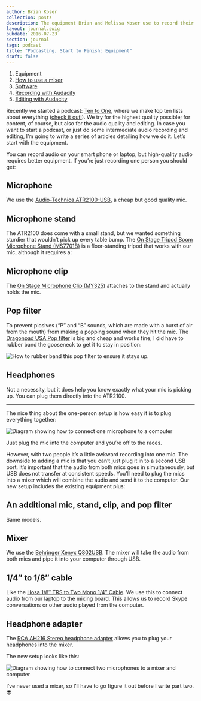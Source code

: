 ```yaml
---
author: Brian Koser
collection: posts
description: The equipment Brian and Melissa Koser use to record their podcast, Ten to One, and other audio projects.
layout: journal.swig
pubdate: 2016-07-23
section: journal
tags: podcast
title: "Podcasting, Start to Finish: Equipment"
draft: false
---
```


<section class="article-series-links paper">
    <ol>
        <li>Equipment
        <li><a href="#">How to use a mixer</a>
        <li><a href="#">Software</a>
        <li><a href="#">Recording with Audacity</a>
        <li><a href="#">Editing with Audacity</a>
    </ol>
</section>

Recently we started a podcast: [Ten to One](http://tto.koser.us), where we make top ten lists about everything ([check it out!](http://tto.koser.us)). We try for the highest quality possible; for content, of course, but also for the audio quality and editing. In case you want to start a podcast, or just do some intermediate audio recording and editing, I’m going to write a series of articles detailing how we do it. Let’s start with the equipment.

You can record audio on your smart phone or laptop, but high-quality audio requires better equipment. If you’re just recording one person you should get:

## Microphone

We use the [Audio-Technica ATR2100-USB](https://www.amazon.com/gp/product/B004QJOZS4), a cheap but good quality mic.

## Microphone stand

The ATR2100 does come with a small stand, but we wanted something sturdier that wouldn’t pick up every table bump. The [On Stage Tripod Boom Microphone Stand (MS7701B)](https://www.amazon.com/gp/product/B000978D58) is a floor-standing tripod that works with our mic, although it requires a:

## Microphone clip

The [On Stage Microphone Clip (MY325)](https://www.amazon.com/gp/product/B0002ZO60I) attaches to the stand and actually holds the mic.

## Pop filter

To prevent plosives (“P” and “B” sounds, which are made with a burst of air from the mouth) from making a popping sound when they hit the mic. The [Dragonpad USA Pop filter](https://www.amazon.com/gp/product/B008AOH1O6) is big and cheap and works fine; I did have to rubber band the gooseneck to get it to stay in position:

<img src="/img/journal/rubber-band-pop-filter.jpg" alt="How to rubber band this pop filter to ensure it stays up." />

## Headphones

Not a necessity, but it does help you know exactly what your mic is picking up. You can plug them directly into the ATR2100.

<hr class="fleuron">

The nice thing about the one-person setup is how easy it is to plug everything together:

<img src="/img/journal/podcasting-equipment-one-mic-diagram.png" alt="Diagram showing how to connect one microphone to a computer" />

Just plug the mic into the computer and you’re off to the races.

However, with two people it’s a little awkward recording into one mic. The downside to adding a mic is that you can’t just plug it in to a second USB port. It’s important that the audio from both mics goes in simultaneously, but USB does not transfer at consistent speeds. You’ll need to plug the mics into a mixer which will combine the audio and send it to the computer. Our new setup includes the existing equipment plus:

## An additional mic, stand, clip, and pop filter

Same models.

## Mixer

We use the [Behringer Xenyx Q802USB](http://www.sweetwater.com/store/detail/Q802USB). The mixer will take the audio from both mics and pipe it into your computer through USB.

## 1/4″ to 1/8″ cable

Like the [Hosa 1/8″ TRS to Two Mono 1/4″ Cable](https://www.amazon.com/gp/product/B000068O3C). We use this to connect audio from our laptop to the mixing board. This allows us to record Skype conversations or other audio played from the computer.

## Headphone adapter

The [RCA AH216 Stereo headphone adapter](https://www.amazon.com/gp/product/B00005T3GH) allows you to plug your headphones into the mixer.

The new setup looks like this:

<img src="/img/journal/podcasting-equipment-two-mic-diagram.png" alt="Diagram showing how to connect two microphones to a mixer and computer" />

I’ve never used a mixer, so I’ll have to go figure it out before I write part two. 😎 